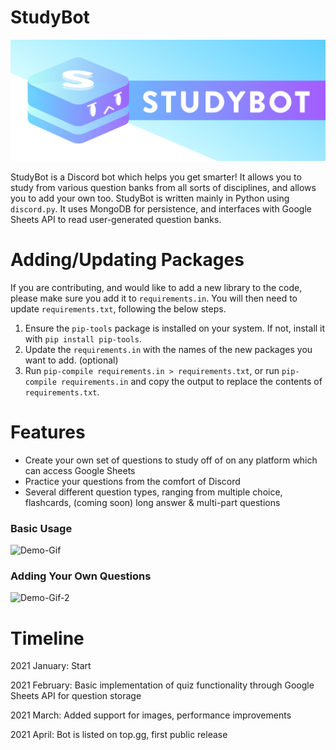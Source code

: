 # StudyBot

![StudyBot Logo](res/studybot.png)

StudyBot is a Discord bot which helps you get smarter!
It allows you to study from various question banks from all sorts of disciplines, and allows you to add your own too.
StudyBot is written mainly in Python using `discord.py`.
It uses MongoDB for persistence, and interfaces with Google Sheets API to read user-generated question banks.


# Adding/Updating Packages
If you are contributing, and would like to add a new library to the code, please make sure you add it to `requirements.in`. You will then need to update `requirements.txt`, following the below steps.

1. Ensure the `pip-tools` package is installed on your system. If not, install it with `pip install pip-tools`.
2. Update the `requirements.in` with the names of the new packages you want to add. (optional)
3. Run `pip-compile requirements.in > requirements.txt`, or run `pip-compile requirements.in` and copy the output to replace the contents of `requirements.txt`.

# Features
* Create your own set of questions to study off of on any platform which can access Google Sheets
* Practice your questions from the comfort of Discord
* Several different question types, ranging from multiple choice, flashcards, (coming soon) long answer & multi-part questions

### Basic Usage
![Demo-Gif](https://cdn.discordapp.com/attachments/804388848510435370/827988611962109952/ezgif-2-d9890b0acbb5.gif)

### Adding Your Own Questions
![Demo-Gif-2](https://cdn.discordapp.com/attachments/804388848510435370/827998690886418463/ezgif-7-c601e2fb575f.gif)

# Timeline
2021 January: Start

2021 February: Basic implementation of quiz functionality through Google Sheets API for question storage

2021 March: Added support for images, performance improvements

2021 April: Bot is listed on top.gg, first public release
